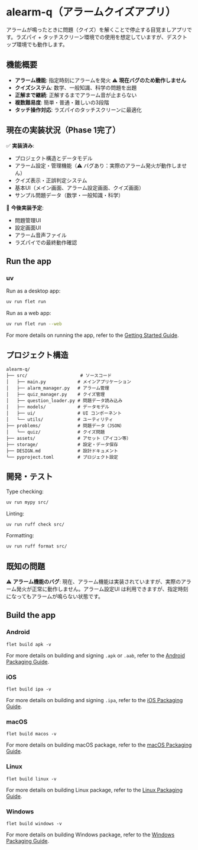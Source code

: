 # alearm-q（アラームクイズアプリ）

アラームが鳴ったときに問題（クイズ）を解くことで停止する目覚ましアプリです。ラズパイ + タッチスクリーン環境での使用を想定していますが、デスクトップ環境でも動作します。

## 機能概要

- **アラーム機能**: 指定時刻にアラームを発火 ⚠️ **現在バグのため動作しません**
- **クイズシステム**: 数学、一般知識、科学の問題を出題
- **正解まで継続**: 正解するまでアラーム音が止まらない
- **複数難易度**: 簡単・普通・難しいの3段階
- **タッチ操作対応**: ラズパイのタッチスクリーンに最適化

## 現在の実装状況（Phase 1完了）

✅ **実装済み**:
- プロジェクト構造とデータモデル
- アラーム設定・管理機能（⚠️ バグあり：実際のアラーム発火が動作しません）
- クイズ表示・正誤判定システム
- 基本UI（メイン画面、アラーム設定画面、クイズ画面）
- サンプル問題データ（数学・一般知識・科学）

🚧 **今後実装予定**:
- 問題管理UI
- 設定画面UI
- アラーム音声ファイル
- ラズパイでの最終動作確認

## Run the app

### uv

Run as a desktop app:

```bash
uv run flet run
```

Run as a web app:

```bash
uv run flet run --web
```

For more details on running the app, refer to the [Getting Started Guide](https://flet.dev/docs/getting-started/).

## プロジェクト構造

```
alearm-q/
├── src/                    # ソースコード
│   ├── main.py            # メインアプリケーション
│   ├── alarm_manager.py   # アラーム管理
│   ├── quiz_manager.py    # クイズ管理
│   ├── question_loader.py # 問題データ読み込み
│   ├── models/            # データモデル
│   ├── ui/                # UI コンポーネント
│   └── utils/             # ユーティリティ
├── problems/              # 問題データ（JSON）
│   └── quiz/              # クイズ問題
├── assets/                # アセット（アイコン等）
├── storage/               # 設定・データ保存
├── DESIGN.md              # 設計ドキュメント
└── pyproject.toml         # プロジェクト設定
```

## 開発・テスト

Type checking:
```bash
uv run mypy src/
```

Linting:
```bash
uv run ruff check src/
```

Formatting:
```bash
uv run ruff format src/
```

## 既知の問題

⚠️ **アラーム機能のバグ**: 現在、アラーム機能は実装されていますが、実際のアラーム発火が正常に動作しません。アラーム設定UI は利用できますが、指定時刻になってもアラームが鳴らない状態です。

## Build the app

### Android

```
flet build apk -v
```

For more details on building and signing `.apk` or `.aab`, refer to the [Android Packaging Guide](https://flet.dev/docs/publish/android/).

### iOS

```
flet build ipa -v
```

For more details on building and signing `.ipa`, refer to the [iOS Packaging Guide](https://flet.dev/docs/publish/ios/).

### macOS

```
flet build macos -v
```

For more details on building macOS package, refer to the [macOS Packaging Guide](https://flet.dev/docs/publish/macos/).

### Linux

```
flet build linux -v
```

For more details on building Linux package, refer to the [Linux Packaging Guide](https://flet.dev/docs/publish/linux/).

### Windows

```
flet build windows -v
```

For more details on building Windows package, refer to the [Windows Packaging Guide](https://flet.dev/docs/publish/windows/).